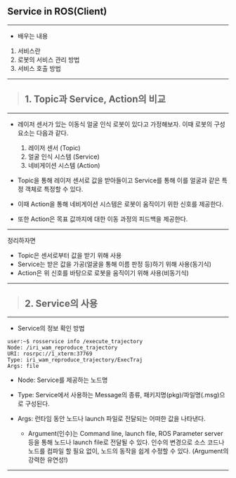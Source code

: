 ## Service in ROS(Client)
---
- 배우는 내용
1. 서비스란
2. 로봇의 서비스 관리 방법
3. 서비스 호출 방법
---
> ## 1. Topic과 Service, Action의 비교
---

- 레이저 센서가 있는 이동식 얼굴 인식 로봇이 있다고 가정해보자. 이때 로봇의 구성 요소는 다음과 같다.

    1. 레이저 센서 (Topic)
    2. 얼굴 인식 시스템 (Service)
    3. 네비게이션 시스템 (Action)

- Topic을 통해 레이저 센서로 값을 받아들이고 Service를 통해 이를 얼굴과 같은 특정 객체로 특정할 수 있다.
- 이때 Action을 통해 네비게이션 시스템은 로봇이 움직이기 위한 신호를 제공한다.

- 또한 Action은 목표 값까지에 대한 이동 과정의 피드백을 제공한다.

---
정리하자면
- Topic은 센서로부터 값을 받기 위해 사용
- Service는 받은 값을 가공(얼굴을 통해 이름 판정 등)하기 위해 사용(동기식)
- Action은 위 신호를 바탕으로 로봇을 움직이기 위해 사용(비동기식)


---

> ## 2. Service의 사용
---

- Service의 정보 확인 방법
```
user:~$ rosservice info /execute_trajectory
Node: /iri_wam_reproduce_trajectory
URI: rosrpc://1_xterm:37769
Type: iri_wam_reproduce_trajectory/ExecTraj
Args: file
```
- Node: Service를 제공하는 노드명

- Type: Service에서 사용하는 Message의 종류, 패키지명(pkg)/파일명(.msg)으로 구성된다.

- Args: 런타임 동안 노드나 launch 파일로 전달되는 어떠한 값을 나타낸다.

    - Argument(인수)는 Command line, launch file, ROS Parameter server등을 통해 노드나 launch file로 전달될 수 있다. 인수의 변경으로 소스 코드나 노드를 컴파일 할 필요 없이, 노드의 동작을 쉽게 수정할 수 있다. (Argument의 강력한 유연성!)


---
